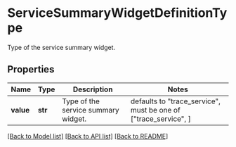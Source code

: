 # ServiceSummaryWidgetDefinitionType

Type of the service summary widget.
## Properties
Name | Type | Description | Notes
------------ | ------------- | ------------- | -------------
**value** | **str** | Type of the service summary widget. | defaults to "trace_service",  must be one of ["trace_service", ]

[[Back to Model list]](README.md#documentation-for-models) [[Back to API list]](README.md#documentation-for-api-endpoints) [[Back to README]](README.md)


